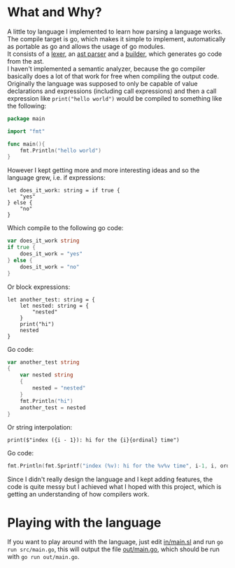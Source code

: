 # What and Why?

A little toy language I implemented to learn how parsing a language works.\
The compile target is go, which makes it simple to implement, automatically as
portable as go and allows the usage of go modules.\
It consists of a [lexer](src/token/token.go), an [ast parser](src/ast/ast.go)
and a [builder](src/builder/builder.go), which generates go code from the ast.\
I haven't implemented a semantic analyzer, because the go compiler basically
does a lot of that work for free when compiling the output code.\
Originally the language was supposed to only be capable of value declarations
and expressions (including call expressions) and then a call expression like
`print("hello world")` would be compiled to something like the following:

```go
package main

import "fmt"

func main(){
    fmt.Println("hello world")
}
```

However I kept getting more and more interesting ideas and so the language grew,
i.e. if expressions:

```
let does_it_work: string = if true {
    "yes"
} else {
    "no"
}
```

Which compile to the following go code:

```go
var does_it_work string
if true {
    does_it_work = "yes"
} else {
    does_it_work = "no"
}
```

Or block expressions:

```
let another_test: string = {
    let nested: string = {
        "nested"
    }
    print("hi")
    nested
}
```

Go code:

```go
var another_test string
{
    var nested string
    {
        nested = "nested"
    }
    fmt.Println("hi")
    another_test = nested
}
```

Or string interpolation:

```
print($"index ({i - 1}): hi for the {i}{ordinal} time")
```

Go code:

```go
fmt.Println(fmt.Sprintf("index (%v): hi for the %v%v time", i-1, i, ordinal))
```

Since I didn't really design the language and I kept adding features, the code
is quite messy but I achieved what I hoped with this project, which is getting
an understanding of how compilers work.

# Playing with the language

If you want to play around with the language, just edit [in/main.sl](in/main.sl)
and run `go run src/main.go`, this will output the file
[out/main.go](out/main.go), which should be run with `go run out/main.go`.
